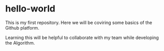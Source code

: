 # hello-world
This is my first repository. Here we will be coviring some basics of the Github platform.

Learning this will be helpful to collaborate with my team while developing the Algorithm.
